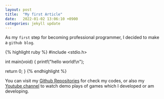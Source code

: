 ```yaml
---
layout: post
title:  "My first Article"
date:   2022-01-02 13:06:10 +0900
categories: jekyll update
---
```

As my `first` step for becoming professional programmer, I decided to make a `github blog`.

{% highlight ruby %}
#include <stdio.h>

int main(void) {
  printf("hello world!\n");

  return 0;
}
{% endhighlight %}

You can visit my [Github Repositories][Repos] for check my codes, or also my [Youtube channel][YT] to watch demo plays of games which I developed or am developing.

[Repos]: https://github.com/wnwoghd22?tab=repositories
[YT]: https://www.youtube.com/channel/UCt5yljKsv3adR8NV1nJqrlg